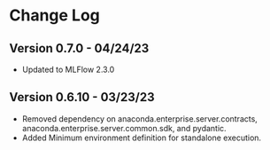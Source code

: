 # Change Log

## Version 0.7.0 - 04/24/23
* Updated to MLFlow 2.3.0

## Version 0.6.10 - 03/23/23
* Removed dependency on anaconda.enterprise.server.contracts, anaconda.enterprise.server.common.sdk, and pydantic.
* Added Minimum environment definition for standalone execution.
